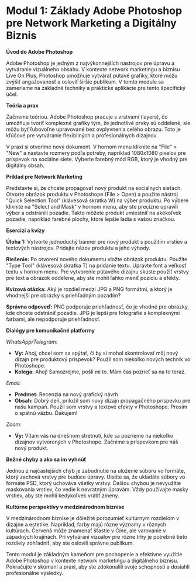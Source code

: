 # **Modul 1: Základy Adobe Photoshop pre Network Marketing a Digitálny Biznis**

**Úvod do Adobe Photoshop**

Adobe Photoshop je jedným z najvýkonnejších nástrojov pre úpravu a vytváranie vizuálneho obsahu. V kontexte network marketingu a biznisu Live On Plus, Photoshop umožňuje vytvárať pútavé grafiky, ktoré môžu zvýšiť angažovanosť a osloviť širšie publikum. V tomto module sa zameriame na základné techniky a praktické aplikácie pre tento špecifický účel.

**Teória a prax**

Začneme teóriou. Adobe Photoshop pracuje s vrstvami (layers), čo umožňuje tvoriť komplexné grafiky tým, že jednotlivé prvky sú oddelené, ale môžu byť ľubovoľne upravované bez ovplyvnenia celého obrazu. Toto je kľúčové pre vytváranie flexibilných a profesionálnych dizajnov.

V praxi si otvoríme nový dokument. V hornom menu kliknite na "File" > "New" a nastavte rozmery podľa potreby, napríklad 1080x1080 pixelov pre príspevok na sociálne siete. Vyberte farebný mód RGB, ktorý je vhodný pre digitálny obsah.

**Príklad pre Network Marketing**

Predstavte si, že chcete propagovať nový produkt na sociálnych sieťach. Otvorte obrázok produktu v Photoshope (File > Open) a použite nástroj "Quick Selection Tool" (klávesová skratka W) na výber produktu. Po výbere kliknite na "Select and Mask" v hornom menu, aby ste precízne upravili výber a odstránili pozadie. Takto môžete produkt umiestniť na akékoľvek pozadie, napríklad farebné plochy, ktoré lepšie ladia s vašou značkou.

**Esercizi a kvízy**

**Úloha 1:** Vytvorte jednoduchý banner pre nový produkt s použitím vrstiev a textových nástrojov. Pridajte názov produktu a jeho výhody.

**Riešenie:** Po otvorení nového dokumentu vložte obrázok produktu. Použite "Type Tool" (klávesová skratka T) na pridanie textu. Upravte font a veľkosť textu v hornom menu. Pre vytvorenie pútavého dizajnu skúste použiť vrstvy pre text a obrázok oddelene, aby ste mohli ľahko meniť pozíciu a efekty.

**Kvízová otázka:** Aký je rozdiel medzi JPG a PNG formátmi, a ktorý je vhodnejší pre obrázky s priehľadným pozadím?

**Správna odpoveď:** PNG podporuje priehľadnosť, čo je vhodné pre obrázky, kde chcete odstrániť pozadie. JPG je lepší pre fotografie s komplexnými farbami, ale nepodporuje priehľadnosť.

**Dialógy pre komunikačné platformy**

*WhatsApp/Telegram:*
- **Vy:** Ahoj, chcel som sa spýtať, či by si mohol skontrolovať môj nový dizajn pre produktový príspevok? Použil som niekoľko nových techník vo Photoshope.
- **Kolega:** Ahoj! Samozrejme, pošli mi to. Mám čas pozrieť sa na to teraz.

*Email:*
- **Predmet:** Recenzia na nový grafický návrh
- **Obsah:** Dobrý deň, priložil som nový dizajn propagačného príspevku pre našu kampaň. Použil som vrstvy a textové efekty v Photoshope. Prosím o spätnú väzbu. Ďakujem!

*Zoom:*
- **Vy:** Vítam vás na dnešnom stretnutí, kde sa pozrieme na niekoľko dizajnov vytvorených v Photoshope. Začnime s príspevkom pre náš nový produkt.

**Bežné chyby a ako sa im vyhnúť**

Jednou z najčastejších chýb je zabudnutie na uloženie súboru vo formáte, ktorý zachová vrstvy pre budúce úpravy. Uistite sa, že ukladáte súbory vo formáte PSD, ktorý uchováva všetky vrstvy. Ďalšou chybou je nevyužitie maskovania vrstiev, čo vedie k nevratným úpravám. Vždy používajte masky vrstiev, aby ste mohli kedykoľvek vrátiť zmeny.

**Kultúrne perspektívy v medzinárodnom biznise**

V medzinárodnom biznise je dôležité porozumieť kultúrnym rozdielom v dizajne a estetike. Napríklad, farby majú rôzne významy v rôznych kultúrach. Červená môže znamenať šťastie v Číne, ale varovanie v západných krajinách. Pri vytváraní vizuálov pre rôzne trhy je potrebné tieto rozdiely zohľadniť, aby ste oslovili správne publikum.

Tento modul je základným kameňom pre pochopenie a efektívne využitie Adobe Photoshop v kontexte network marketingu a digitálneho biznisu. Pokračujte v skúmaní a praxi, aby ste zdokonalili svoje schopnosti a dosiahli profesionálne výsledky.